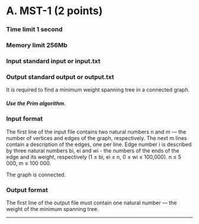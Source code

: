 # A. MST-1 (2 points)

### Time limit 1 second

### Memory limit 256Mb

### Input standard input or input.txt

### Output standard output or output.txt

It is required to find a minimum weight spanning tree in a connected graph.

##### Use the Prim algorithm.

### Input format
The first line of the input file contains two natural numbers n and m — the number of vertices and edges of the graph, respectively. The next m lines contain a description of the edges, one per line. Edge number i is described by three natural numbers bi, ei and wi - the numbers of the ends of the edge and its weight, respectively (1 ≤ bi, ei ≤ n, 0 ≤ wi ≤ 100,000). n ≤ 5 000, m ≤ 100 000.

The graph is connected.

### Output format
The first line of the output file must contain one natural number — the weight of the minimum spanning tree.


---

